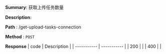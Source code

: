 **Summary**: 获取上传任务数量

**Description**:

**Path** : /get-upload-tasks-connection

**Method** : `POST`

**Response**
| code      | Description |
| ----------- | ----------- |
|  200   |       |
|  400   |       |

